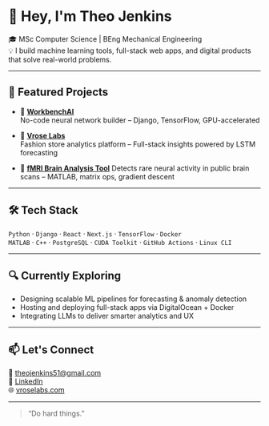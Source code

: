 # 👋 Hey, I'm Theo Jenkins

🎓 MSc Computer Science | BEng Mechanical Engineering  
💡 I build machine learning tools, full-stack web apps, and digital products that solve real-world problems.

---

## 🚀 Featured Projects

- 🧠 **[WorkbenchAI](https://github.com/theo-jenkins/WorkbenchAI)**  
  No-code neural network builder – Django, TensorFlow, GPU-accelerated

- 👕 **[Vrose Labs](https://github.com/theo-jenkins/vrose)**  
  Fashion store analytics platform – Full-stack insights powered by LSTM forecasting

- 🧪 **[fMRI Brain Analysis Tool](https://github.com/theo-jenkins/fmri-brain-scan-analyser)**
  Detects rare neural activity in public brain scans – MATLAB, matrix ops, gradient descent

---

## 🛠 Tech Stack

`Python` · `Django` · `React` · `Next.js` · `TensorFlow` · `Docker`  
`MATLAB` · `C++` · `PostgreSQL` · `CUDA Toolkit` · `GitHub Actions` · `Linux CLI`

---

## 🔍 Currently Exploring

- Designing scalable ML pipelines for forecasting & anomaly detection  
- Hosting and deploying full-stack apps via DigitalOcean + Docker  
- Integrating LLMs to deliver smarter analytics and UX

---

## 📫 Let's Connect

📧 [theojenkins51@gmail.com](mailto:theojenkins51@gmail.com)  
🔗 [LinkedIn](https://linkedin.com/in/theojenkins)  
🌐 [vroselabs.com](https://vroselabs.com)

---

> “Do hard things.”
